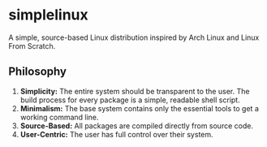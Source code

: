# simplelinux

A simple, source-based Linux distribution inspired by Arch Linux and Linux From Scratch.

## Philosophy

1.  **Simplicity:** The entire system should be transparent to the user. The build process for every package is a simple, readable shell script.
2.  **Minimalism:** The base system contains only the essential tools to get a working command line.
3.  **Source-Based:** All packages are compiled directly from source code.
4.  **User-Centric:** The user has full control over their system.
